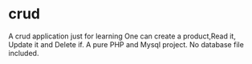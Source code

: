 # crud
A crud application just for learning
One can create a product,Read it, Update it and Delete if.
A pure PHP and Mysql project.
No database file included.
